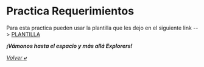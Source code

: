 # Practica Requerimientos

Para esta practica pueden usar la plantilla que les dejo en el siguiente link --> [PLANTILLA](./1.-Requerimientos.doc "Requerimientos")

***¡Vámonos hasta el espacio y más allá Explorers!***

[*Volver* **&ldca;**](/01%20-%20INTRO/README.md "Regresar a página anterior")